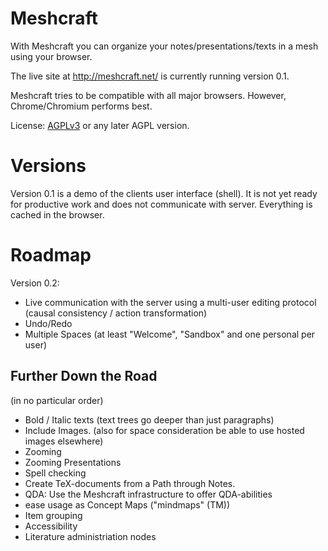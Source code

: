 Meshcraft
=========
With Meshcraft you can organize your notes/presentations/texts in a mesh using your browser.

The live site at http://meshcraft.net/ is currently running version 0.1.

Meshcraft tries to be compatible with all major browsers. However, Chrome/Chromium performs best.

License: [AGPLv3](http://www.gnu.org/licenses/agpl.html) or any later AGPL version.

Versions
========
Version 0.1 is a demo of the clients user interface (shell). It is not yet ready for productive work and does not communicate with server. Everything is cached in the browser.

Roadmap
=======
Version 0.2:

 * Live communication with the server using a multi-user editing protocol (causal consistency / action transformation)
 * Undo/Redo
 * Multiple Spaces (at least "Welcome", "Sandbox" and one personal per user)

Further Down the Road
---------------------
(in no particular order)

 * Bold / Italic texts (text trees go deeper than just paragraphs)
 * Include Images. (also for space consideration be able to use hosted images elsewhere)
 * Zooming
 * Zooming Presentations
 * Spell checking
 * Create TeX-documents from a Path through Notes.
 * QDA: Use the Meshcraft infrastructure to offer QDA-abilities
 * ease usage as Concept Maps ("mindmaps" (TM))
 * Item grouping
 * Accessibility
 * Literature administriation nodes

